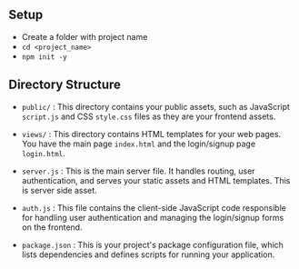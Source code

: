 ## Setup
- Create a folder with project name
- `cd <project_name>`
- `npm init -y`


## Directory Structure
- `public/` : This directory contains your public assets, such as JavaScript `script.js` and CSS `style.css` files as they are your frontend assets.

- `views/` : This directory contains HTML templates for your web pages. You have the main page `index.html` and the login/signup page `login.html`.

- `server.js` : This is the main server file. It handles routing, user authentication, and serves your static assets and HTML templates. This is server side asset.

- `auth.js` : This file contains the client-side JavaScript code responsible for handling user authentication and managing the login/signup forms on the frontend.

- `package.json` : This is your project's package configuration file, which lists dependencies and defines scripts for running your application.